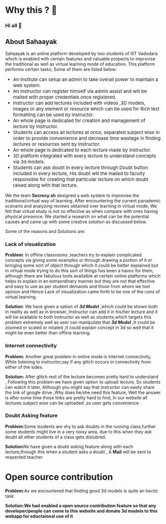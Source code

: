 <link rel="stylesheet" href="css/about.css">
<div class="reason container">
    <h1 class="text-center text-capitalize display-3">Why this ? &#129300;</h1>
   <h3 class="mt-3"> Hi all &#128075;</h3>
   <h2>About Sahaayak</h2>
   <p>Sahaayak is an online platform developed by two students of IIIT Vadodara which is enabled with certain features and valuable propects to improvise
      the traditional as well as virtual learning mode of education. This platform performs certain tasks, Some of them are listed below:
      <ul style="font-size:15px;">
          <li>
                An Institute can setup an admin to take overall power to maintain a web system.
          </li>
          <li>
              An Instructor can register himself via admin assist and will be mailed with proper credentials once registered.
          </li>
          <li>
              Instructor can add lectures included with videos ,3D models, images or any element or resource which can be used for Rich text formatting can be used by instructor.
          </li>
          <li>
              An whole page is dedicated for creation and management of lecture by Instructor.
          </li>
          <li>
              Students can access all lectures at once, separated subject wise in order to provide convenience and decrease time wastage in finding lectures or resources sent by Instructor.
          </li>
          <li>
              An whole page is dedicated to each lecture made by instructor.
          </li>
          <li>
              3D platform integrated with every lecture to understand concepts via 3d models.
          </li>
          <li>
              Students can ask doubt in every lecture through Doubt button included in every lecture, His doubt will the mailed to faculty responsible for creating that particular lecture on which doubt raised along with that lecture.
          </li>
      </ul> 
   </p>
   <p>
   We the team <strong>Secrecy.sh</strong> designed a web system to improvise the traditional/virtual way of learning. After encountering the current panademic scenario and analyzing reviews obtained over learning in virtual mode, We felt that virtual study is not so effective as
   when compare with ones having physical presence. We started a research on what can be the potential causes and came up with some creative solution as discussed below.<br />
  </p>
   <p>Some of the reasons and Solutions are: </p>
    <div>
    <h3>Lack of visualization</h3>
    <p><strong>Problem</strong>: In offline classrooms ,teachers try to explain complicated concepts via giving some examples or through
         drawing a portion of it <i>or</i> bringing some sort of object through which it could be better explained but in virtual mode trying
          to do this sort of things has been a havoc for them, although there are fabulous tools availaible at certain online platforms
           which helps to explain in an extraordinary manner but they are not that effective and easy to use as per student demands and 
           those from whom we tool opinion and Hence Lack of visualization came forth to be one of the cons of virtual learning.</p>
    <p><strong>Solution</strong>: We have given a option of <strong> <i>3d Model</i></strong> ,which could be shown both in reality as well as in browser, Instructor can add it in his/her lecture and it will be available to both Instructor as well as students,which targets this problem extremely well as user can manipulate that  <strong> <i>3d Model</i></strong>  ,It could be zoomed or scaled or rotated ,It could explain concept in 3d so well that it might be even better than offline learning.</p>
    </div>
    <div> 
    <h3>Internet connectivity </h3>
    <p><strong>Problem:</strong> Another great problem in online mode is Internet connectivity, While listening to instructor,say if any glitch occurs in connectivity from either of the sides.</p>
    <p><strong>Solution:</strong> After glitch rest of the lecture becomes pretty hard to understand , Following this problem we have given option to upload lecture, So students can watch it later, Although you might say that instructor can easily share the link of google drive ,Why does he/she need this feature, Well the answer is after some time those links are pretty hard to find, In our website all lectures subject wise can be uploaded ,so user gets convenience.</p>
    </div>
    <div >
        <h3>Doubt Asking feature</h3>
        <p><strong>Problem:</strong>Some students are shy to ask doubts in the running class,further some students might live in a very noisy area, due to this when they ask doubt all other students of a class gets distubred.</p>
        <p><strong>Solution</strong>We have given a doubt asking feature along with each lecture,through this when a student asks a doubt , A <strong>Mail</strong> will be sent to respected teacher.</p>
    </div>
    <div>
     <h1>Open source contribution</h1>
     <p><strong>Problem:</strong>As we encountered that finding good 3d models is quite an hectic task</p>
     <p><strong>Solution:</stong>We had enabled a open source contribution feature so that any developer/people can come to this website and donate 3d models to this webapp for eductaional use of it </p>
    </div>
</div>
</body>
</html>